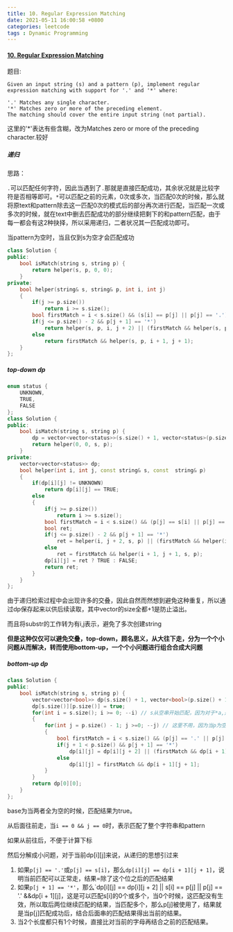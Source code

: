 ```yaml
---
title: 10. Regular Expression Matching
date: 2021-05-11 16:00:58 +0800
categories: leetcode
tags : Dynamic Programming
---
```

#### [10. Regular Expression Matching](https://leetcode.com/problems/regular-expression-matching/)

题目:
```
Given an input string (s) and a pattern (p), implement regular expression matching with support for '.' and '*' where: 

'.' Matches any single character.​​​​
'*' Matches zero or more of the preceding element.
The matching should cover the entire input string (not partial).
```

这里的'*'表达有些含糊，改为Matches zero or more of the preceding character.较好

##### 递归

思路：

`.`可以匹配任何字符，因此当遇到了`.`那就是直接匹配成功，其余状况就是比较字符是否相等即可。`*`可以匹配之前的元素，0次或多次，当匹配0次的时候，那么就将原text和pattern除去这一匹配0次的模式后的部分再次进行匹配，当匹配一次或多次的时候，就在text中删去匹配成功的部分继续把剩下的和pattern匹配，由于每一都会有这2种抉择，所以采用递归，二者状况其一匹配成功即可。

当pattern为空时，当且仅到s为空才会匹配成功


```c++
class Solution {
public:
    bool isMatch(string s, string p) {
        return helper(s, p, 0, 0);
    }
private:
    bool helper(string& s, string& p, int i, int j)
    {
        if(j >= p.size())
            return i >= s.size();
        bool firstMatch = i < s.size() && (s[i] == p[j] || p[j] == '.');
        if(j <= p.size() - 2 && p[j + 1] == '*')
            return helper(s, p, i, j + 2) || (firstMatch && helper(s, p, i + 1, j));
        else
            return firstMatch && helper(s, p, i + 1, j + 1);
    }
};
```


##### top-down dp
```c++
enum status {
    UNKNOWN,
    TRUE,
    FALSE
};
class Solution {
public:
    bool isMatch(string s, string p) {
        dp = vector<vector<status>>(s.size() + 1, vector<status>(p.size() + 1, UNKNOWN));
        return helper(0, 0, s, p);
    }
private:
    vector<vector<status>> dp;
    bool helper(int i, int j, const string& s, const  string& p)
    {
        if(dp[i][j] != UNKNOWN)
            return dp[i][j] == TRUE;
        else
        {
            if(j >= p.size())
                return i >= s.size();
            bool firstMatch = i < s.size() && (p[j] == s[i] || p[j] == '.');
            bool ret;
            if(j <= p.size() - 2 && p[j + 1] == '*')
                ret = helper(i, j + 2, s, p) || (firstMatch && helper(i + 1, j, s, p));
            else
                ret = firstMatch && helper(i + 1, j + 1, s, p);
            dp[i][j] = ret ? TRUE : FALSE;
            return ret;
        }
    }
};
```

由于递归检索过程中会出现许多的交叠，因此自然而然想到避免这种重复，所以通过dp保存起来以供后续读取，其中vector的size全都+1是防止溢出。

而且将substr的工作转为有i,j表示，避免了多次创建string

**但是这种仅仅可以避免交叠，top-down，顾名思义，从大往下走，分为一个个小问题从而解决，转而使用bottom-up，一个个小问题进行组合合成大问题**

##### bottom-up dp
```c++
class Solution {
public:
    bool isMatch(string s, string p) {
        vector<vector<bool>> dp(s.size() + 1, vector<bool>(p.size() + 1, false)); // +1 表示了空
        dp[s.size()][p.size()] = true;
        for(int i = s.size(); i >= 0; --i) // s从空串开始匹配，因为对于*a,是可以匹配到空串的
        {
            for(int j = p.size() - 1; j >=0; --j) // 这里不用，因为当p为空时候，当且仅当s为空才为真，其他为假，而这种情况已经包含在了base中
            {
                bool firstMatch = i < s.size() && (p[j] == '.' || p[j] == s[i]);
                if(j + 1 < p.size() && p[j + 1] == '*')
                    dp[i][j] = dp[i][j + 2] || (firstMatch && dp[i + 1][j]);
                else
                    dp[i][j] = firstMatch && dp[i + 1][j + 1];
            }
        }
        return dp[0][0];
    }
};
```

base为当两者全为空的时候，匹配结果为true。

从后面往前走，当`i == 0 && j == 0`时，表示匹配了整个字符串和pattern

如果从前往后，不便于计算下标

然后分解成小问题，对于当前dp[i][j]来说，从递归的思想引过来

1. 如果`p[j] == '.'`或`p[j] == s[i]`，那么`dp[i][j] == dp[i + 1][j + 1]`，说明当前匹配可以正常走，结果=除了这个位之后的匹配结果
2. 如果`p[j + 1] == '*'`，那么`dp[i][j] == dp[i][j + 2] || s[i] == p[j] || p[j] == '.' &&dp[i + 1][j]，这是可以匹配s[i]的0个或多个，当0个时候，这匹配没有生效，所以取后两位继续匹配的结果，当匹配多个，那么p[j]被使用了，结果就是当p[j]匹配成功后，结合后面串的匹配结果得出当前的结果。
3. 当2个长度都只有1个时候，直接比对当前的字母再结合之前的匹配结果。
